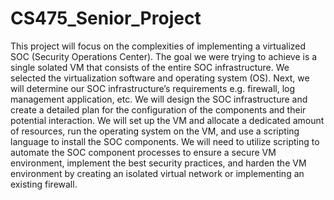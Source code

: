 # CS475_Senior_Project

This project will focus on the complexities of implementing a virtualized SOC (Security Operations Center). The goal we were trying to achieve is a single solated VM that consists of the entire SOC infrastructure. We selected the virtualization software and operating system (OS). Next, we will determine our SOC infrastructure’s requirements e.g. firewall, log management application, etc. We will design the SOC infrastructure and create a detailed plan for the configuration of the components and their potential interaction. We will set up the VM and allocate a dedicated amount of resources, run the operating system on the VM, and use a scripting language to install the SOC components. We will need to utilize scripting to automate the SOC component processes to ensure a secure VM environment, implement the best security practices, and harden the VM environment by creating an isolated virtual network or implementing an existing firewall.
